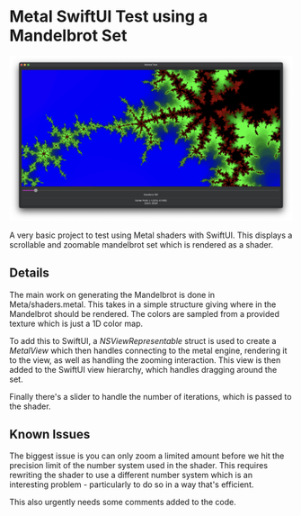# Metal SwiftUI Test using a Mandelbrot Set

![Screenshot](docs/assets/mandelbrot-screenshot.png)

A very basic project to test using Metal shaders with SwiftUI. This displays a scrollable and zoomable mandelbrot set which is rendered as a shader.

## Details

The main work on generating the Mandelbrot is done in Meta/shaders.metal. This takes in a simple structure giving where in the Mandelbrot should be rendered. The colors are sampled from a provided texture which is just a 1D color map.

To add this to SwiftUI, a _NSViewRepresentable_ struct is used to create a _MetalView_ which then handles connecting to the metal engine, rendering it to the view, as well as handling the zooming interaction. This view is then added to the SwiftUI view hierarchy, which handles dragging around the set.

Finally there's a slider to handle the number of iterations, which is passed to the shader.

## Known Issues

The biggest issue is you can only zoom a limited amount before we hit the precision limit of the number system used in the shader. This requires rewriting the shader to use a different number system which is an interesting problem - particularly to do so in a way that's efficient.

This also urgently needs some comments added to the code.
